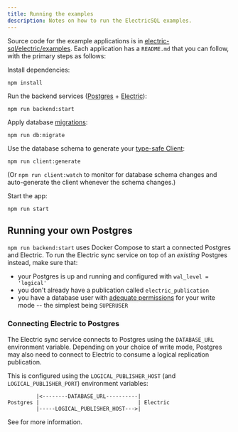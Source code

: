 ```yaml
---
title: Running the examples
description: Notes on how to run the ElectricSQL examples.
---
```


Source code for the example applications is in [electric-sql/electric/examples](https://github.com/electric-sql/electric/tree/main/examples). Each application has a `README.md` that you can follow, with the primary steps as follows:

Install dependencies:

```shell
npm install
```

Run the backend services ([Postgres](../../usage/installation/postgres.md) + [Electric](../../usage/installation/service.md)):

```shell
npm run backend:start
```

Apply database [migrations](../../usage/data-modelling/migrations.md):

```shell
npm run db:migrate
```

Use the database schema to generate your [type-safe Client](../../usage/data-access/client.md):

```shell
npm run client:generate
```

(Or `npm run client:watch` to monitor for database schema changes and auto-generate the client whenever the schema changes.)

Start the app:

```shell
npm run start
```

## Running your own Postgres

`npm run backend:start` uses Docker Compose to start a connected Postgres and Electric. To run the Electric sync service on top of an *existing* Postgres instead, make sure that:

- your Postgres is up and running and configured with `wal_level = 'logical'`
- you don't already have a publication called `electric_publication`
- you have a database user with [adequate permissions](../../usage/installation/service.md#permissions) for your write mode -- the simplest being `SUPERUSER`

### Connecting Electric to Postgres

The Electric sync service connects to Postgres using the `DATABASE_URL` environment variable. Depending on your choice of write mode, Postgres may also need to connect to Electric to consume a logical replication publication.

This is configured using the `LOGICAL_PUBLISHER_HOST` (and `LOGICAL_PUBLISHER_PORT`) environment variables:

```
         |<--------DATABASE_URL----------|
Postgres |                               | Electric
         |-----LOGICAL_PUBLISHER_HOST--->|
```

See <DocPageLink path="api/service" /> for more information.
